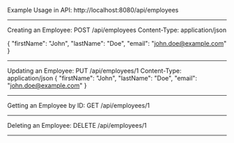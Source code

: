 Example Usage in API:
http://localhost:8080/api/employees
__________________________________
Creating an Employee:
POST /api/employees
Content-Type: application/json

{
    "firstName": "John",
    "lastName": "Doe",
    "email": "john.doe@example.com"
}
_________________________________
Updating an Employee:
PUT /api/employees/1
Content-Type: application/json
{
    "firstName": "John",
    "lastName": "Doe",
    "email": "john.doe@example.com"
}
__________________________________
Getting an Employee by ID:
GET /api/employees/1
__________________________________
Deleting an Employee:
DELETE /api/employees/1
__________________________________
